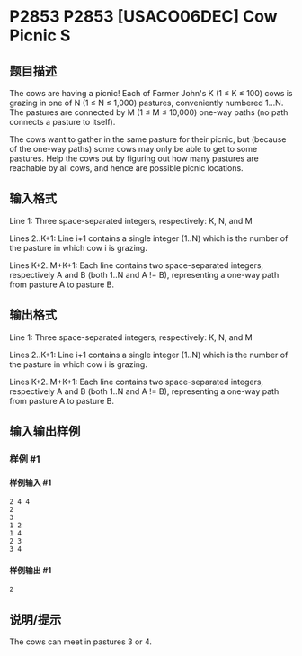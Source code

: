 # P2853 P2853 [USACO06DEC] Cow Picnic S

## 题目描述

The cows are having a picnic! Each of Farmer John's K (1 ≤ K ≤ 100) cows is grazing in one of N (1 ≤ N ≤ 1,000) pastures, conveniently numbered 1...N. The pastures are connected by M (1 ≤ M ≤ 10,000) one-way paths (no path connects a pasture to itself).

The cows want to gather in the same pasture for their picnic, but (because of the one-way paths) some cows may only be able to get to some pastures. Help the cows out by figuring out how many pastures are reachable by all cows, and hence are possible picnic locations.

## 输入格式

Line 1: Three space-separated integers, respectively: K, N, and M

Lines 2..K+1: Line i+1 contains a single integer (1..N) which is the number of the pasture in which cow i is grazing.

Lines K+2..M+K+1: Each line contains two space-separated integers, respectively A and B (both 1..N and A != B), representing a one-way path from pasture A to pasture B.

## 输出格式

Line 1: Three space-separated integers, respectively: K, N, and M

Lines 2..K+1: Line i+1 contains a single integer (1..N) which is the number of the pasture in which cow i is grazing.

Lines K+2..M+K+1: Each line contains two space-separated integers, respectively A and B (both 1..N and A != B), representing a one-way path from pasture A to pasture B.

## 输入输出样例

### 样例 #1

#### 样例输入 #1

```
2 4 4
2
3
1 2
1 4
2 3
3 4
```

#### 样例输出 #1

```
2
```

## 说明/提示

The cows can meet in pastures 3 or 4.
